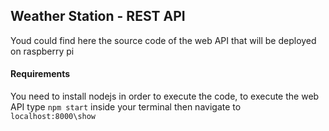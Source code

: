 ## Weather Station - REST API 
Youd could find here the source code of the web API that will be deployed on raspberry pi 

#### Requirements
You need to install nodejs in order to execute the code, to execute the web API type `npm start` inside your terminal then navigate to `localhost:8000\show`
